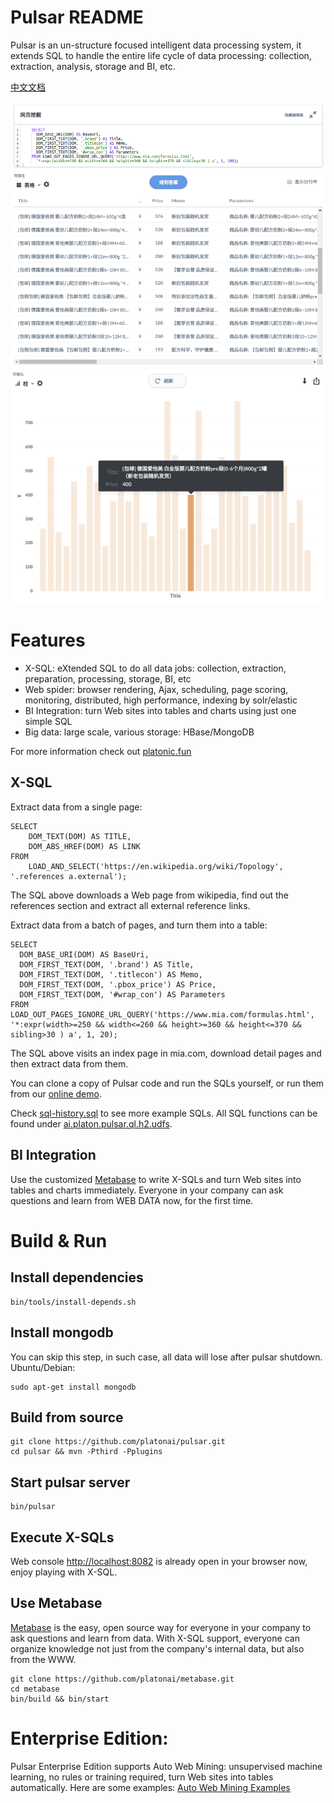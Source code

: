 Pulsar README
===================
Pulsar is an un-structure focused intelligent data processing system, 
it extends SQL to handle the entire life cycle of data processing:
collection, extraction, analysis, storage and BI, etc.

[中文文档](README.zh.md)

![product-screenshot](docs/res/pulsar-product-screenshot-1.png)
![product-screenshot](docs/res/pulsar-product-screenshot-2.png)

# Features
- X-SQL: eXtended SQL to do all data jobs: collection, extraction, preparation, processing, storage, BI, etc
- Web spider: browser rendering, Ajax, scheduling, page scoring, monitoring, distributed, high performance, indexing by solr/elastic
- BI Integration: turn Web sites into tables and charts using just one simple SQL
- Big data: large scale, various storage: HBase/MongoDB

For more information check out [platonic.fun](http://platonic.fun)

## X-SQL
Extract data from a single page:

    SELECT
        DOM_TEXT(DOM) AS TITLE,
        DOM_ABS_HREF(DOM) AS LINK
    FROM
        LOAD_AND_SELECT('https://en.wikipedia.org/wiki/Topology', '.references a.external');

The SQL above downloads a Web page from wikipedia, find out the references section and extract all external reference links.

Extract data from a batch of pages, and turn them into a table:

    SELECT
      DOM_BASE_URI(DOM) AS BaseUri,
      DOM_FIRST_TEXT(DOM, '.brand') AS Title,
      DOM_FIRST_TEXT(DOM, '.titlecon') AS Memo,
      DOM_FIRST_TEXT(DOM, '.pbox_price') AS Price,
      DOM_FIRST_TEXT(DOM, '#wrap_con') AS Parameters
    FROM LOAD_OUT_PAGES_IGNORE_URL_QUERY('https://www.mia.com/formulas.html', '*:expr(width>=250 && width<=260 && height>=360 && height<=370 && sibling>30 ) a', 1, 20);

The SQL above visits an index page in mia.com, download detail pages and then extract data from them.

You can clone a copy of Pulsar code and run the SQLs yourself, or run them from our [online demo](http://bi.platonic.fun/question/65).

Check [sql-history.sql](https://github.com/platonai/pulsar/blob/master/sql-history.sql) to see more example SQLs. All SQL functions can be found under [ai.platon.pulsar.ql.h2.udfs](https://github.com/platonai/pulsar/tree/master/pulsar-ql-server/src/main/kotlin/fun/platonic/pulsar/ql/h2/udfs).

## BI Integration
Use the customized [Metabase](https://github.com/platonai/metabase) to write X-SQLs and turn 
Web sites into tables and charts immediately.
Everyone in your company can ask questions and learn from WEB DATA now, for the first time.

# Build & Run
## Install dependencies
    bin/tools/install-depends.sh
## Install mongodb
You can skip this step, in such case, all data will lose after pulsar shutdown.
Ubuntu/Debian:

    sudo apt-get install mongodb
## Build from source
    git clone https://github.com/platonai/pulsar.git
    cd pulsar && mvn -Pthird -Pplugins
## Start pulsar server
    bin/pulsar
## Execute X-SQLs
Web console [http://localhost:8082](http://localhost:8082) is already open in your browser now, enjoy playing with X-SQL.

## Use Metabase
[Metabase](https://github.com/platonai/metabase) is the easy, open source way for everyone in your company to ask questions and learn from data.
With X-SQL support, everyone can organize knowledge not just from the company's internal data, but also
from the WWW.

    git clone https://github.com/platonai/metabase.git
    cd metabase
    bin/build && bin/start

# Enterprise Edition:

Pulsar Enterprise Edition supports Auto Web Mining: unsupervised machine learning, no rules or training required, 
turn Web sites into tables automatically. Here are some examples: [Auto Web Mining Examples](http://bi.platonic.fun/dashboard/20)
